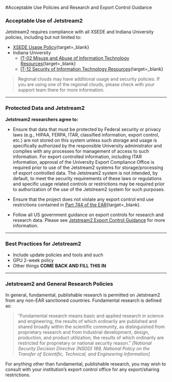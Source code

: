 #Acceptable Use Policies and Research and Export Control Guidance

### Acceptable Use of Jetstream2

Jetstream2 requires compliance with all XSEDE and Indiana University policies, including but not limited to:

*   [XSEDE Usage Policy](https://www.xsede.org/ecosystem/operations/usagepolicy){target=_blank}
*   Indiana University 
    *   [IT-02 Misuse and Abuse of Information Technology Resources](http://policies.iu.edu/policies/categories/information-it/it/IT-02.shtml){target=_blank}
    *   [IT-12 Security of Information Technology Resources](http://policies.iu.edu/policies/categories/information-it/it/IT-12.shtml){target=_blank}

> Regional clouds may have additional usage and security policies. If
> you are using one of the regional clouds, please check with your support
> team there for more information.
---

### Protected Data and Jetstream2

**Jetstream2 researchers agree to:**

*   Ensure that data that must be protected by Federal security or privacy laws (e.g., HIPAA, FERPA, ITAR, classified information, export control, etc.) are not stored on this system unless such storage and usage is specifically authorized by the responsible University administrator and complies with any processes for management of access to such information. For export controlled information, including ITAR information, approval of the University Export Compliance Office is required prior to use of the Jetstream2 systems for storage/processing of export controlled data. The Jetstream2 system is not intended, by default, to meet the security requirements of these laws or regulations and specific usage related controls or restrictions may be required prior to authorization of the use of the Jetstream2 system for such purposes.

*   Ensure that the project does not violate any export control end use restrictions contained in [Part 744 of the EAR](https://www.bis.doc.gov/index.php/documents/regulations-docs/2343-part-744-control-policy-end-user-and-end-use-based-2/file){target=_blank}.
*   Follow all US government guidance on export controls for research and research data. Please see [Jetstream2 Export Control Guidance](export.md) for more information. 

* * *

### Best Practices for Jetstream2

- Include update policies and tools and such
- GPU 2-week policy
- Other things **COME BACK AND FILL THIS IN**

* * *

### Jetstream2 and General Research Policies

In general, fundamental, publishable research is permitted on Jetstream2 from any non-EAR sanctioned countries. Fundamental research is defined as:

> “Fundamental research means basic and applied research in science and
> engineering, the results of which ordinarily are published and shared
> broadly within the scientific community, as distinguished from proprietary
> research and from Industrial development, design, production, and product
> utilization, the results of which ordinarily are restricted for proprietary
> or national security reason.” <i>[National Security Decision Directive
> (NSDD) 189, National Policy on the Transfer of Scientific, Technical,
> and Engineering Information]</i>


For anything other than fundamental, publishable research, you may wish to
consult with your institution’s export control office for any export/sharing
restrictions.
